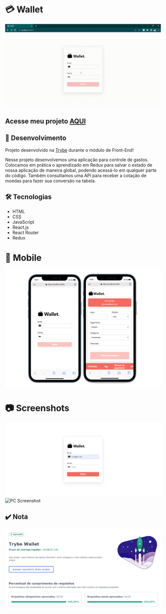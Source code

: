 # :credit_card: Wallet

![Preview Projeto](./imgs/Readme-Gif.gif)

## Acesse meu projeto <a href="https://lauropera.github.io/wallet/">AQUI</a>

## :satellite: Desenvolvimento

Projeto desenvolvido na <a href="https://betrybe.com/" target="_blank">Trybe</a> durante o módulo de Front-End!

Nesse projeto desenvolvemos uma aplicação para controle de gastos. Colocamos em prática o aprendizado em Redux para salvar o estado de nossa aplicação de maneira global, podendo acessá-lo em qualquer parte do código. Também consultamos uma API para receber a cotação de moedas para fazer sua conversão na tabela.

## :hammer_and_wrench: Tecnologias

* HTML
* CSS
* JavaScript
* React.js
* React Router
* Redux

# :iphone: Mobile

![Mobile Screenshot](./imgs/Mobile-Preview.png)

# :camera: Screenshots

![PC Screenshot](./imgs/Login-DesktopPreview.png)
![PC Screenshot](./imgs/Desktop-DesktopPreview.png)

## :heavy_check_mark: Nota
![Minha nota no projeto](./imgs/nota-projeto.png)
